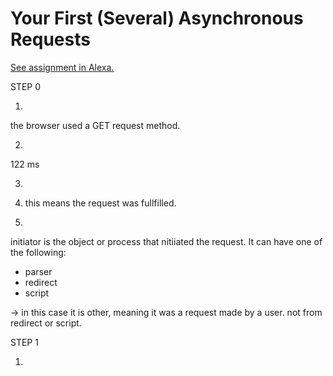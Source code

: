 # Your First (Several) Asynchronous Requests

[See assignment in Alexa.](https://alexa.bitmaker.co/cohorts/67/assignments/2055/latest)


STEP 0

1.
the browser used a GET request method.

2.
122 ms

3.
200. this means the request was fullfilled.

4.
initiator is the object or process that nitiiated the request. It can have one of the following:
* parser
* redirect
* script

-> in this case it is other, meaning it was a request made by a user. not from redirect or script.


STEP 1

1.
